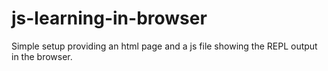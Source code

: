 js-learning-in-browser
======================

Simple setup providing an html page and a js file showing the REPL output in the browser.
